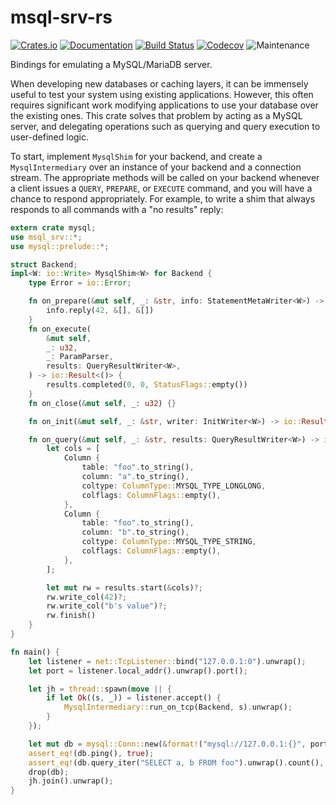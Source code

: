# msql-srv-rs

[![Crates.io](https://img.shields.io/crates/v/msql_srv.svg)](https://crates.io/crates/msql_srv)
[![Documentation](https://docs.rs/msql-srv/badge.svg)](https://docs.rs/msql-srv/)
[![Build Status](https://dev.azure.com/jonhoo/jonhoo/_apis/build/status/msql-srv?branchName=master)](https://dev.azure.com/jonhoo/jonhoo/_build/latest?definitionId=27&branchName=master)
[![Codecov](https://codecov.io/github/jonhoo/msql-srv/coverage.svg?branch=master)](https://codecov.io/gh/jonhoo/msql-srv)
![Maintenance](https://img.shields.io/badge/maintenance-experimental-blue.svg)

Bindings for emulating a MySQL/MariaDB server.

When developing new databases or caching layers, it can be immensely useful to test your system
using existing applications. However, this often requires significant work modifying
applications to use your database over the existing ones. This crate solves that problem by
acting as a MySQL server, and delegating operations such as querying and query execution to
user-defined logic.

To start, implement `MysqlShim` for your backend, and create a `MysqlIntermediary` over an
instance of your backend and a connection stream. The appropriate methods will be called on
your backend whenever a client issues a `QUERY`, `PREPARE`, or `EXECUTE` command, and you will
have a chance to respond appropriately. For example, to write a shim that always responds to
all commands with a "no results" reply:

```rust
extern crate mysql;
use msql_srv::*;
use mysql::prelude::*;

struct Backend;
impl<W: io::Write> MysqlShim<W> for Backend {
    type Error = io::Error;

    fn on_prepare(&mut self, _: &str, info: StatementMetaWriter<W>) -> io::Result<()> {
        info.reply(42, &[], &[])
    }
    fn on_execute(
        &mut self,
        _: u32,
        _: ParamParser,
        results: QueryResultWriter<W>,
    ) -> io::Result<()> {
        results.completed(0, 0, StatusFlags::empty())
    }
    fn on_close(&mut self, _: u32) {}

    fn on_init(&mut self, _: &str, writer: InitWriter<W>) -> io::Result<()> { Ok(()) }

    fn on_query(&mut self, _: &str, results: QueryResultWriter<W>) -> io::Result<()> {
        let cols = [
            Column {
                table: "foo".to_string(),
                column: "a".to_string(),
                coltype: ColumnType::MYSQL_TYPE_LONGLONG,
                colflags: ColumnFlags::empty(),
            },
            Column {
                table: "foo".to_string(),
                column: "b".to_string(),
                coltype: ColumnType::MYSQL_TYPE_STRING,
                colflags: ColumnFlags::empty(),
            },
        ];

        let mut rw = results.start(&cols)?;
        rw.write_col(42)?;
        rw.write_col("b's value")?;
        rw.finish()
    }
}

fn main() {
    let listener = net::TcpListener::bind("127.0.0.1:0").unwrap();
    let port = listener.local_addr().unwrap().port();

    let jh = thread::spawn(move || {
        if let Ok((s, _)) = listener.accept() {
            MysqlIntermediary::run_on_tcp(Backend, s).unwrap();
        }
    });

    let mut db = mysql::Conn::new(&format!("mysql://127.0.0.1:{}", port)).unwrap();
    assert_eq!(db.ping(), true);
    assert_eq!(db.query_iter("SELECT a, b FROM foo").unwrap().count(), 1);
    drop(db);
    jh.join().unwrap();
}
```
